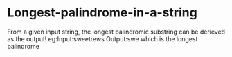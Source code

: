 # Longest-palindrome-in-a-string

From a given input string, the longest palindromic substring can be derieved as the output!
  eg:Input:sweetrews
      Output:swe
which is the longest palindrome
